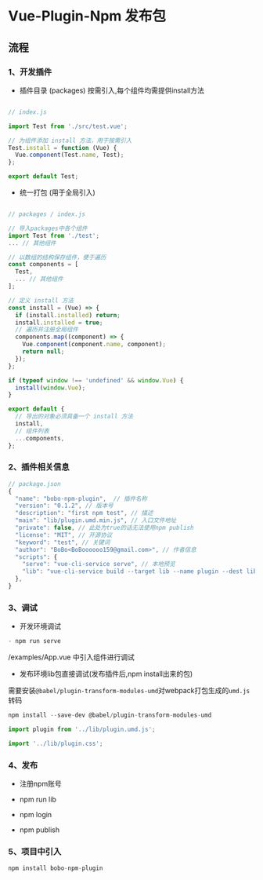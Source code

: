 # Vue-Plugin-Npm 发布包

## 流程

### 1、开发插件
- 插件目录 (packages) 按需引入,每个组件均需提供install方法

``` javascript

// index.js

import Test from './src/test.vue';

// 为组件添加 install 方法，用于按需引入
Test.install = function (Vue) {
  Vue.component(Test.name, Test);
};

export default Test;

  ```
- 统一打包 (用于全局引入)

``` javascript

// packages / index.js

// 导入packages中各个组件
import Test from './test';
... // 其他组件

// 以数组的结构保存组件，便于遍历
const components = [
  Test,
  ... // 其他组件
];

// 定义 install 方法
const install = (Vue) => {
  if (install.installed) return;
  install.installed = true;
  // 遍历并注册全局组件
  components.map((component) => {
    Vue.component(component.name, component);
    return null;
  });
};

if (typeof window !== 'undefined' && window.Vue) {
  install(window.Vue);
}

export default {
  // 导出的对象必须具备一个 install 方法
  install,
  // 组件列表
  ...components,
};

```

### 2、插件相关信息

``` javascript
// package.json
{
  "name": "bobo-npm-plugin",  // 插件名称
  "version": "0.1.2", // 版本号
  "description": "first npm test", // 描述
  "main": "lib/plugin.umd.min.js", // 入口文件地址
  "private": false, // 此处为true的话无法使用npm publish
  "license": "MIT", // 开源协议
  "keyword": "test", // 关键词
  "author": "BoBo<BoBoooooo159@gmail.com>", // 作者信息
  "scripts": { 
    "serve": "vue-cli-service serve", // 本地预览
    "lib": "vue-cli-service build --target lib --name plugin --dest lib packages/index.js" // 插件打包
  },
}

```

### 3、调试

- 开发环境调试

``` javascript
- npm run serve
```

/examples/App.vue 中引入组件进行调试

- 发布环境lib包直接调试(发布插件后,npm install出来的包)

需要安装`@babel/plugin-transform-modules-umd`对webpack打包生成的`umd.js`转码
``` javascript
npm install --save-dev @babel/plugin-transform-modules-umd

import plugin from '../lib/plugin.umd.js';

import '../lib/plugin.css';
```

### 4、发布

- 注册npm账号

- npm run lib 

- npm login

- npm publish

### 5、项目中引入
 
``` javascript
npm install bobo-npm-plugin 
```


